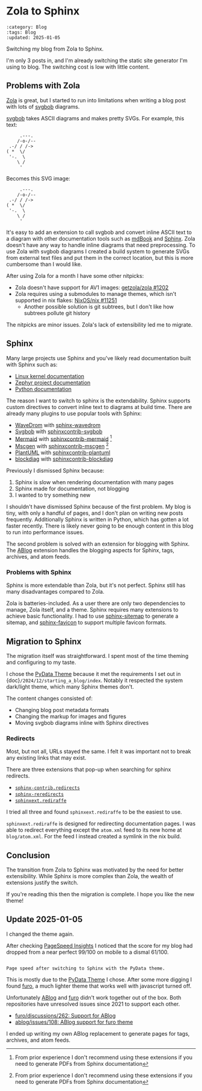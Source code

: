 <!-- vale Google.Headings = NO -->

# Zola to Sphinx

```{blogpost} 2025-01-04
:category: Blog
:tags: Blog
:updated: 2025-01-05
```

Switching my blog from Zola to Sphinx.

I'm only 3 posts in, and I'm already switching the static site generator I'm using to blog.
The switching cost is low with little content.

## Problems with Zola

[Zola] is great, but I started to run into limitations when writing a blog post with lots of [svgbob] diagrams.

[svgbob] takes ASCII diagrams and makes pretty SVGs.
For example, this text:

```
     .---.
    /-o-/--
 .-/ / /->
( *  \/
 '-.  \
    \ /
     '
```

Becomes this SVG image:

```{svgbob}
     .---.
    /-o-/--
 .-/ / /->
( *  \/
 '-.  \
    \ /
     '
```

It's easy to add an extension to call svgbob and convert inline ASCII text to a diagram with other documentation tools such as [mdBook] and [Sphinx].
Zola doesn't have any way to handle inline diagrams that need preprocessing.
To use Zola with svgbob diagrams I created a build system to generate SVGs from external text files and put them in the correct location, but this is more cumbersome than I would like.

After using Zola for a month I have some other nitpicks:

- Zola doesn't have support for AV1 images: [getzola/zola #1202](https://github.com/getzola/zola/issues/1202)
- Zola requires using a submodules to manage themes, which isn't supported in nix flakes: [NixOS/nix #11251](https://github.com/NixOS/nix/issues/11251)
  - Another possible solution is git subtrees, but I don't like how subtrees pollute git history

The nitpicks are minor issues.
Zola's lack of extensibility led me to migrate.

## Sphinx

Many large projects use Sphinx and you've likely read documentation built with Sphinx such as:

- [Linux kernel documentation](https://docs.kernel.org)
- [Zephyr project documentation](https://docs.zephyrproject.org/latest/index.html)
- [Python documentation](https://docs.python.org/3)

The reason I want to switch to sphinx is the extendability.
Sphinx supports custom directives to convert inline text to diagrams at build time.
There are already many plugins to use popular tools with Sphinx:

- [WaveDrom](https://wavedrom.com/) with [sphinx-wavedrom](https://github.com/bavovanachte/sphinx-wavedrom)
- [Svgbob](https://ivanceras.github.io/svgbob-editor/) with [sphinxcontrib-svgbob](https://github.com/sphinx-contrib/svgbob)
- [Mermaid](https://mermaid.js.org/) with [sphinxcontrib-mermaid](https://github.com/mgaitan/sphinxcontrib-mermaid) [^1]
- [Mscgen](https://www.mcternan.me.uk/mscgen/) with [sphinxcontrib-mscgen](https://github.com/sphinx-contrib/mscgen) [^1]
- [PlantUML](https://plantuml.com/) with [sphinxcontrib-plantuml](https://github.com/sphinx-contrib/plantuml)
- [blockdiag](http://blockdiag.com/en/) with [sphinxcontrib-blockdiag](http://blockdiag.com/en/blockdiag/sphinxcontrib.html)

Previously I dismissed Sphinx because:

1. Sphinx is slow when rendering documentation with many pages
2. Sphinx made for documentation, not blogging
3. I wanted to try something new

I shouldn't have dismissed Sphinx because of the first problem.
My blog is tiny, with only a handful of pages, and I don't plan on writing new posts frequently.
Additionally Sphinx is written in Python, which has gotten a lot faster recently.
There is likely never going to be enough content in this blog to run into performance issues.

The second problem is solved with an extension for blogging with Sphinx.
The [ABlog] extension handles the blogging aspects for Sphinx, tags, archives, and atom feeds.

### Problems with Sphinx

Sphinx is more extendable than Zola, but it's not perfect.
Sphinx still has many disadvantages compared to Zola.

Zola is batteries-included. As a user there are only two dependencies to manage, Zola itself, and a theme.
Sphinx requires many extensions to achieve basic functionality.
I had to use [sphinx-sitemap] to generate a sitemap, and [sphinx-favicon] to support multiple favicon formats.

## Migration to Sphinx

The migration itself was straightforward.
I spent most of the time theming and configuring to my taste.

I chose the [PyData Theme] because it met the requirements I set out in {doc}`/2024/12/starting_a_blog/index`.
Notably it respected the system dark/light theme, which many Sphinx themes don't.

The content changes consisted of:

- Changing blog post metadata formats
- Changing the markup for images and figures
- Moving svgbob diagrams inline with Sphinx directives

### Redirects

Most, but not all, URLs stayed the same.
I felt it was important not to break any existing links that may exist.

There are three extensions that pop-up when searching for sphinx redirects.

- [`sphinx-contrib.redirects`](https://github.com/sphinx-contrib/redirects)
- [`sphinx-reredirects`](https://github.com/documatt/sphinx-reredirects)
- [`sphinxext.rediraffe`](https://github.com/wpilibsuite/sphinxext-rediraffe)

I tried all three and found `sphinxext.rediraffe` to be the easiest to use.

`sphinxext.rediraffe` is designed for redirecting documentation pages.
I was able to redirect everything except the `atom.xml` feed to its new home at `blog/atom.xml`.
For the feed I instead created a symlink in the nix build.

## Conclusion

The transition from Zola to Sphinx was motivated by the need for better extensibility.
While Sphinx is more complex than Zola, the wealth of extensions justify the switch.

If you're reading this then the migration is complete.
I hope you like the new theme!

## Update 2025-01-05

I changed the theme again.

After checking [PageSpeed Insights] I noticed that the score for my blog had dropped from a near perfect 99/100 on mobile to a dismal 61/100.

```{figure} page_speed.png

Page speed after switching to Sphinx with the PyData theme.
```

This is mostly due to the [PyData Theme] I chose.
After some more digging I found [furo], a much lighter theme that works well with javascript turned off.

Unfortunately [ABlog] and [furo] didn't work together out of the box.
Both repositories have unresolved issues since 2021 to support each other.

- [furo/discussions/262: Support for ABlog](https://github.com/pradyunsg/furo/discussions/262)
- [ablog/issues/108: ABlog support for furo theme](https://github.com/sunpy/ablog/issues/108)

I ended up writing my own ABlog replacement to generate pages for tags, archives, and atom feeds.

[^1]: From prior experience I don't recommend using these extensions if you need to generate PDFs from Sphinx documentation

[Zola]: https://www.getzola.org
[Sphinx]: https://www.sphinx-doc.org/en/master
[svgbob]: https://github.com/ivanceras/svgbob
[mdBook]: https://rust-lang.github.io/mdBook
[ABlog]: https://ablog.readthedocs.io/en/stable
[sphinx-sitemap]: https://pypi.org/project/sphinx-sitemap/
[sphinx-favicon]: https://pypi.org/project/sphinx-favicon/
[Sphinx book theme]: https://sphinx-book-theme.readthedocs.io/en/stable
[PyData Theme]: https://pydata-sphinx-theme.readthedocs.io/en/stable/
[PageSpeed Insights]: https://pagespeed.web.dev
[furo]: https://github.com/pradyunsg/furo
